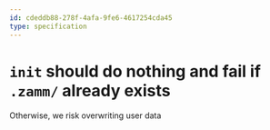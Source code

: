 ```yaml
---
id: cdeddb88-278f-4afa-9fe6-4617254cda45
type: specification
---
```


# `init` should do nothing and fail if `.zamm/` already exists

Otherwise, we risk overwriting user data
